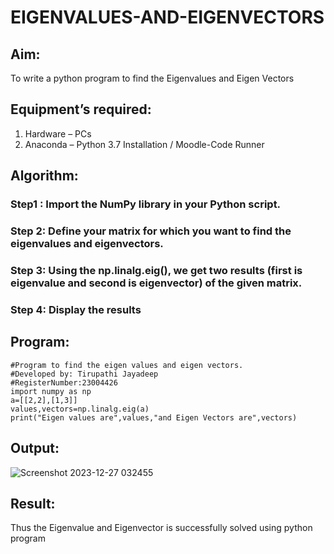 # EIGENVALUES-AND-EIGENVECTORS
## Aim:
To write a python program to find the Eigenvalues and Eigen Vectors
## Equipment’s required:
1. 	Hardware – PCs
2. 	Anaconda – Python 3.7 Installation / Moodle-Code Runner
## Algorithm:
### Step1 : Import the NumPy library in your Python script.
### Step 2: Define your matrix for which you want to find the eigenvalues and eigenvectors.
### Step 3: Using the np.linalg.eig(),  we get two results (first is eigenvalue and second is eigenvector) of the given matrix.
### Step 4: Display the results

## Program:
```
#Program to find the eigen values and eigen vectors.
#Developed by: Tirupathi Jayadeep
#RegisterNumber:23004426
import numpy as np
a=[[2,2],[1,3]]
values,vectors=np.linalg.eig(a)
print("Eigen values are",values,"and Eigen Vectors are",vectors)
```

## Output:
![Screenshot 2023-12-27 032455](https://github.com/vigneshraaj00/EIGENVALUES-AND-EIGENVECTORS/assets/138849113/a81a814f-c3f3-4a5a-9b6e-053a6201d20d)

## Result:
Thus the Eigenvalue and Eigenvector is successfully solved using python program
